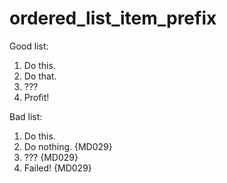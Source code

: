 # ordered_list_item_prefix

Good list:

1. Do this.
1. Do that.
1. ???
1. Profit!

Bad list:

1. Do this.
2. Do nothing. {MD029}
3. ??? {MD029}
4. Failed! {MD029}

<!-- markdownlint-configure-file {
  "ol-prefix": {
    "style": "one"
  }
} -->

